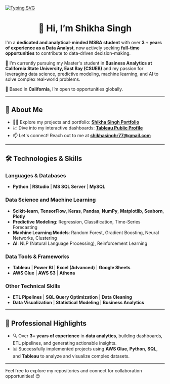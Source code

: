 [![Typing SVG](https://readme-typing-svg.herokuapp.com?color=F77222&size=29&multiline=true&width=700&lines=Welcome+to+my+GitHub)](https://git.io/typing-svg)
<h1 align = "center"> 👋 Hi, I’m Shikha Singh </h1>

I'm a **dedicated and analytical-minded MSBA student** with over **3 + years of experience as a Data Analyst**, now actively seeking **full-time opportunities** to contribute to data-driven decision-making.

📖 I'm currently pursuing my Master's student in **Business Analytics at California State University, East Bay (CSUEB)** and my passion for leveraging data science, predictive modeling, machine learning, and AI to solve complex real-world problems.

📍 Based in **California**, I’m open to opportunities globally.  

---

## **🌟 About Me**  
- 👨‍💻 Explore my projects and portfolio: [**Shikha Singh Portfolio**](https://shikhasingh96.github.io/ShikhaSinghPortfolio77.github.io/)  
- 📈 Dive into my interactive dashboards: [**Tableau Public Profile**](https://public.tableau.com/app/profile/shikha.singh5258/vizzes)  
- 📫 Let's connect! Reach out to me at **shikhasinghr77@gmail.com**  

---

## **🛠️ Technologies & Skills**
### **Languages & Databases**  
- **Python** | **RStudio** | **MS SQL Server** | **MySQL**  

### **Data Science and Machine Learning**
- **Scikit-learn**, **TensorFlow**, **Keras**, **Pandas**, **NumPy**, **Matplotlib**, **Seaborn**, **Plotly**
- **Predictive Modeling**: Regression, Classification, Time-Series Forecasting
- **Machine Learning Models**: Random Forest, Gradient Boosting, Neural Networks, Clustering
- **AI**: NLP (Natural Language Processing), Reinforcement Learning  

### **Data Tools & Frameworks**
- **Tableau** | **Power BI** | **Excel (Advanced)** | **Google Sheets**  
- **AWS Glue** | **AWS S3** | **Athena**  

### **Other Technical Skills**  
- **ETL Pipelines** | **SQL Query Optimization** | **Data Cleaning**  
- **Data Visualization** | **Statistical Modeling** | **Business Analytics**  

---

## **💼 Professional Highlights**
- 🔍 Over **3+ years of experience** in **data analytics**, building dashboards, ETL pipelines, and generating actionable insights.  
- 📊 Successfully implemented projects using **AWS Glue**, **Python**, **SQL**, and **Tableau** to analyze and visualize complex datasets.  

---

Feel free to explore my repositories and connect for collaboration opportunities! 😊 
